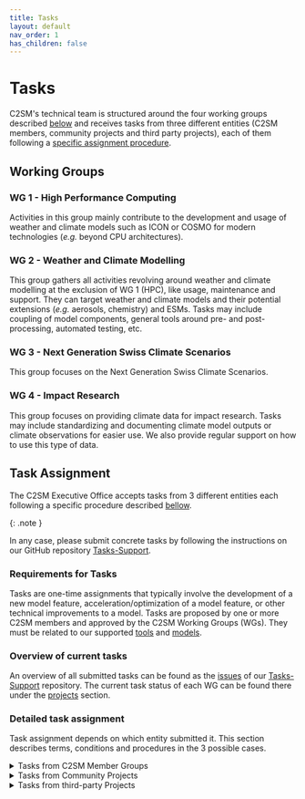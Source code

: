 ```yaml
---
title: Tasks
layout: default
nav_order: 1
has_children: false
---
```


# Tasks

C2SM's technical team is structured around the four working groups described [below](./#working-groups) and receives tasks from three different entities (C2SM members, community projects and third party projects), each of them following a [specific assignment procedure](./#detailed-task-assignment).


## Working Groups

### WG 1 - High Performance Computing
Activities in this group mainly contribute to the development and usage of weather and climate models such as ICON or COSMO for modern technologies (*e.g.* beyond CPU architectures).

### WG 2 - Weather and Climate Modelling
This group gathers all activities revolving around weather and climate modelling at the exclusion of WG 1 (HPC), like usage, maintenance and support. They can target weather and climate models and their potential extensions (*e.g.* aerosols, chemistry) and ESMs. Tasks may include coupling of model components, general tools around pre- and post-processing, automated testing, etc.

### WG 3 - Next Generation Swiss Climate Scenarios
This group focuses on the Next Generation Swiss Climate Scenarios.

### WG 4 - Impact Research
This group focuses on providing climate data for impact research. Tasks may include standardizing and documenting climate model outputs or climate observations for easier use. We also provide regular support on how to use this type of data.

## Task Assignment

The C2SM Executive Office accepts tasks from 3 different entities each following a specific procedure described [bellow](./#detailed-task-assignment).

{: .note }

In any case, please submit concrete tasks by following the instructions on our GitHub repository [Tasks-Support](https://github.com/C2SM/Tasks-Support).

### Requirements for Tasks

Tasks are one-​time assignments that typically involve the development of a new model feature, acceleration/optimization of a model feature, or other technical improvements to a model. Tasks are proposed by one or more C2SM members and approved by the C2SM Working Groups (WGs). They must be related to our supported [tools](https://c2sm.github.io/tools/) and [models](https://c2sm.github.io/models/).

### Overview of current tasks

An overview of all submitted tasks can be found as the [issues](https://github.com/C2SM/Tasks-Support/issues) of our [Tasks-Support](https://github.com/C2SM/Tasks-Support) repository. The current task status of each WG can be found there under the [projects](https://github.com/C2SM/Tasks-Support/projects?query=is%3Aopen) section.

### Detailed task assignment

Task assignment depends on which entity submitted it. This section describes terms, conditions and procedures in the 3 possible cases.

<details close markdown="block">
  <summary>
    Tasks from C2SM Member Groups
  </summary>
  {: .text-gamma }
1. **Submission:**
Tasks can be submitted as issues through our GitHub repository [Tasks-Support](https://github.com/C2SM/Tasks-Support) at any time. The task proposal must include a description and goals of the task, a time estimate, a statement of urgency, the groups involved, and at least one contact person. It should also describe the benefit to C2SM. Please follow the instructions for [Submit a Task](https://github.com/C2SM/Tasks-Support#submit-a-task).

2. **Evaluation:**
The Core Team will evaluate the proposals and may provide feedback/ask questions/reiterate the proposals to the groups. Priority will be given to tasks with greater benefit to multiple C2SM groups. Updates on the tasks will be given directly on the submitted task in the GitHub repository.

3. **Core Team starts working on task:**
Depending on the urgency or current workload of the Core Team, C2SM may begin work on the task immediately or at a later point in time.

4. **Feedback and Discussion of Tasks:**
During the semi-annual WG Day, to which representatives of each C2SM member group are invited, the status and future of submitted tasks are discussed. Members can provide critical feedback on the process.
</details>

<details close markdown="block">
  <summary>
    Tasks from Community Projects
  </summary>
  {: .text-gamma }
  
Tasks are also taken from C2SM Community Projects. These are large, perennial, and joint research and/or development projects involving at least three C2SM groups and two different partner institutions, with a substantial financial volume. Their overall objective supports the implementation of one or more of the four pillars of C2SM. The project produces results that no single group could have produced on its own. Their results benefit a large majority of C2SM members. These projects receive significant support from C2SM core funding in the form of in-kind contributions from core staff.

##### Community Project Task Assignment Process
- The C2SM Steering Committee (SC) discusses and recommends C2SM's involvement in a Community Project at the proposal stage. This includes a suggestion on the approximate number of FTEs to be reserved for the project;
- The C2SM Executive Director (ED) forwards the information to the core team, and together with the responsible programmers evaluates the feasibility of the plans, taking into account all other ongoing activities and plans;
- The ED forwards the information back to the SC;
- The SC approves the plans and time allocated to the Community Project;
- The C2SM core team reserves the FTEs assuming the project will be funded;
- At the latest at the beginning of the project, the project steering group develops and formulates how it envisions the involvement of the core team and defines specific tasks. The tasks are submitted as a proposal to the C2SM ED and the involved programmers;
- The ED and the responsible programmer(s) evaluate the tasks, provide feedback/clarification, and finally submit their proposal to the C2SM SC;
- The SC approves the task list;
- The task assignment from Community Projects is repeated regularly, at semi-​annual or annual intervals, ideally 1-2 months before the biannual Working Group Day.

##### Current projects
- [EXCLAIM](https://c2sm.ethz.ch/research/exclaim.html)
- Planned: Next generation Swiss climate scenarios CH202X

</details>

<details close markdown="block">
  <summary>
    Tasks from third-party Projects
  </summary>
  {: .text-gamma }

As outlined in [C2SM's business plan for 2021-25](https://ethz.ch/content/dam/ethz/special-interest/usys/c2sm-dam/center/documents/c2sm_business_plan_final_18nov19.pdf), the Executive Office also relies heavily on funding from third-party projects. We are therefore happy to contribute to the research projects of our members (e.g. SNF, EU, ETH) in our fields of expertise.

##### Third-Party Projects that Benefit Multiple C2SM Groups
These can be projects of individual C2SM members as PI, possibly together with other co-PIs from the community, funding individual tasks of core team programmers. These projects will be supported in particular if the results will benefit several C2SM groups.

##### Third-Party Projects with Benefits to the PI Only
A member may also propose a task/tasks to be funded from their project, but where the benefit is limited to their group. These proposals will be realized if C2SM capacity is available. However, they will have a lower priority than projects with a greater benefit to the community.

##### Task Portfolio
The core team's contributions consist largely of technical model development and support tasks. Individual tasks may also include setting up and maintaining a project website, or organizing individual workshops or seminar series.

##### Procedure for Proposing Participation in a Third-Party Project
- The project PI contacts the C2SM Executive Director (ED) at the proposal stage by submitting a written proposal similar to the task proposals for group tasks;
- The ED, along with an assigned core team member, will provide feedback to the PI and may review the proposal again;
- If the proposal meets the above conditions, C2SM will consider it accepted and reserve time for its execution in the following year;
- C2SM will reserve approximately 3-7 person months (0.3-0.6 FTE) per year for tasks from external projects.
</details>
